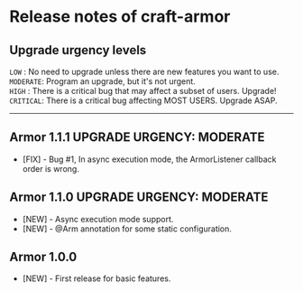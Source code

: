 
# Release notes of craft-armor


## Upgrade urgency levels

`LOW`     : No need to upgrade unless there are new features you want to use.  
`MODERATE`: Program an upgrade, but it's not urgent.  
`HIGH`    : There is a critical bug that may affect a subset of users. Upgrade!  
`CRITICAL`: There is a critical bug affecting MOST USERS. Upgrade ASAP.  

------------------------------------------------------------------------------


## Armor 1.1.1 UPGRADE URGENCY: MODERATE
  * [FIX] - Bug #1, In async execution mode, the ArmorListener callback order is wrong.


## Armor 1.1.0  UPGRADE URGENCY: MODERATE

  * [NEW] - Async execution mode support.
  * [NEW] - @Arm annotation for some static configuration.


## Armor 1.0.0

  * [NEW] - First release for basic features.
